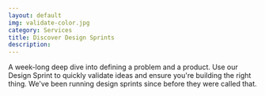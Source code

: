 ```yaml
---
layout: default
img: validate-color.jpg
category: Services
title: Discover Design Sprints
description:
---
```

  A week-long deep dive into defining a problem and a product. Use our Design Sprint to quickly validate ideas and ensure you're building the right thing. We've been running design sprints since before they were called that.
